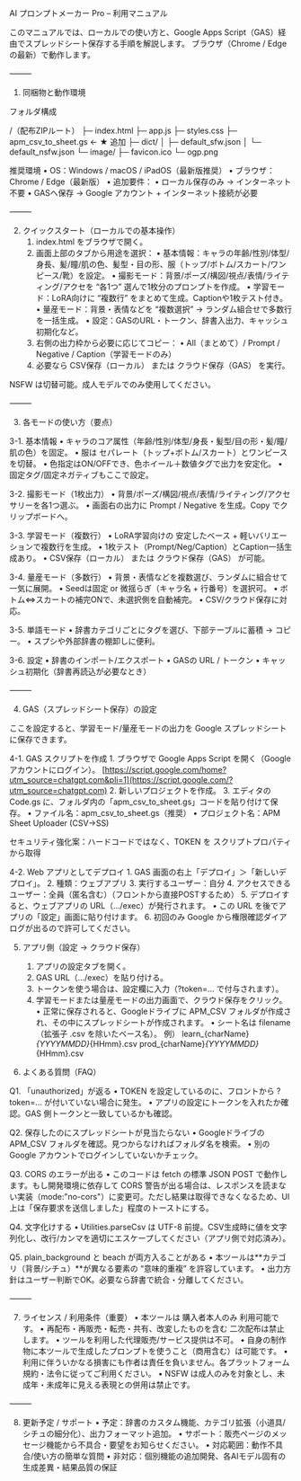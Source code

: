 AI プロンプトメーカー Pro – 利用マニュアル

このマニュアルでは、ローカルでの使い方と、Google Apps Script（GAS）経由でスプレッドシート保存する手順を解説します。
ブラウザ（Chrome / Edge の最新）で動作します。

⸻

1. 同梱物と動作環境

フォルダ構成

/（配布ZIPルート）
├─ index.html
├─ app.js
├─ styles.css
├─ apm_csv_to_sheet.gs     ← ★ 追加
├─ dict/
│   ├─ default_sfw.json
│   └─ default_nsfw.json
└─ image/
    ├─ favicon.ico
    └─ ogp.png

推奨環境
	•	OS：Windows / macOS / iPadOS（最新版推奨）
	•	ブラウザ：Chrome / Edge（最新版）
	•	追加要件：
	•	ローカル保存のみ → インターネット不要
	•	GASへ保存 → Google アカウント + インターネット接続が必要

⸻

2. クイックスタート（ローカルでの基本操作）
	1.	index.html をブラウザで開く。
	2.	画面上部のタブから用途を選択：
	•	基本情報：キャラの年齢/性別/体型/身長、髪/瞳/肌の色、髪型・目の形、服（トップ/ボトム/スカート/ワンピース/靴）を設定。
	•	撮影モード：背景/ポーズ/構図/視点/表情/ライティング/アクセを “各1つ” 選んで1枚分のプロンプトを作成。
	•	学習モード：LoRA向けに “複数行” をまとめて生成。Captionや1枚テスト付き。
	•	量産モード：背景・表情などを “複数選択” → ランダム組合せで多数行を一括生成。
	•	設定：GASのURL・トークン、辞書入出力、キャッシュ初期化など。
	3.	右側の出力枠から必要に応じてコピー：
	•	All（まとめて）/ Prompt / Negative / Caption（学習モードのみ）
	4.	必要なら CSV保存（ローカル） または クラウド保存（GAS） を実行。

NSFW は切替可能。成人モデルでのみ使用してください。

⸻

3. 各モードの使い方（要点）

3-1. 基本情報
	•	キャラのコア属性（年齢/性別/体型/身長・髪型/目の形・髪/瞳/肌の色）を固定。
	•	服は セパレート（トップ+ボトム/スカート）とワンピースを切替。
	•	色指定はON/OFFでき、色ホイール＋数値タグで出力を安定化。
	•	固定タグ/固定ネガティブもここで設定。

3-2. 撮影モード（1枚出力）
	•	背景/ポーズ/構図/視点/表情/ライティング/アクセサリーを各1つ選ぶ。
	•	画面右の出力に Prompt / Negative を生成。Copy でクリップボードへ。

3-3. 学習モード（複数行）
	•	LoRA学習向けの 安定したベース + 軽いバリエーションで複数行を生成。
	•	1枚テスト（Prompt/Neg/Caption）とCaption一括生成あり。
	•	CSV保存（ローカル） または クラウド保存（GAS） が可能。

3-4. 量産モード（多数行）
	•	背景・表情などを複数選び、ランダムに組合せて一気に展開。
	•	Seedは固定 or 微揺らぎ（キャラ名 + 行番号）を選択可。
	•	ボトム⇔スカートの補完ONで、未選択側を自動補完。
	•	CSV/クラウド保存に対応。

3-5. 単語モード
	•	辞書カテゴリごとにタグを選び、下部テーブルに蓄積 → コピー。
	•	スプシや外部辞書の棚卸しに便利。

3-6. 設定
	•	辞書のインポート/エクスポート
	•	GASの URL / トークン
	•	キャッシュ初期化（辞書再読込が必要なとき）

⸻

4. GAS（スプレッドシート保存）の設定

ここを設定すると、学習モード/量産モードの出力を Google スプレッドシートに保存できます。

4-1. GAS スクリプトを作成
	1.	ブラウザで Google Apps Script を開く（Googleアカウントにログイン）。
        [https://script.google.com/home?utm_source=chatgpt.com&pli=1](https://script.google.com/?utm_source=chatgpt.com)
	2.	新しいプロジェクトを作成。
	3.	エディタの Code.gs に、フォルダ内の「apm_csv_to_sheet.gs」コードを貼り付けて保存。
	•	ファイル名：apm_csv_to_sheet.gs（推奨）
	•	プロジェクト名：APM Sheet Uploader (CSV→SS)

セキュリティ強化案：ハードコードではなく、TOKEN を スクリプトプロパティから取得

4-2. Web アプリとしてデプロイ
	1.	GAS 画面の右上「デプロイ」＞「新しいデプロイ」。
	2.	種類：ウェブアプリ
	3.	実行するユーザー：自分
	4.	アクセスできるユーザー：全員（匿名含む）（フロントから直接POSTするため）
	5.	デプロイすると、ウェブアプリの URL（.../exec）が発行されます。
	•	この URL を後でアプリの「設定」画面に貼り付けます。
	6.	初回のみ Google から権限確認ダイアログが出るので許可してください。

5. アプリ側（設定 → クラウド保存）
	1.	アプリの設定タブを開く。
	2.	GAS URL（.../exec）を貼り付ける。
	3.	トークンを使う場合は、設定欄に入力（?token=... で付与されます）。
	4.	学習モードまたは量産モードの出力画面で、クラウド保存をクリック。
	•	正常に保存されると、Googleドライブに APM_CSV フォルダが作成され、その中にスプレッドシートが作成されます。
	•	シート名は filename（拡張子 .csv を除いたベース名）。
例）
learn_{charName}_{YYYYMMDD}_{HHmm}.csv
prod_{charName}_{YYYYMMDD}_{HHmm}.csv

 6. よくある質問（FAQ）

Q1. 「unauthorized」が返る
	•	TOKEN を設定しているのに、フロントから ?token=... が付いていない場合に発生。
	•	アプリの設定にトークンを入れたか確認。GAS 側トークンと一致しているかも確認。

Q2. 保存したのにスプレッドシートが見当たらない
	•	Googleドライブの APM_CSV フォルダを確認。見つからなければフォルダ名を検索。
	•	別の Google アカウントでログインしていないかチェック。

Q3. CORS のエラーが出る
	•	このコードは fetch の標準 JSON POST で動作します。もし開発環境に依存して CORS 警告が出る場合は、レスポンスを読まない実装（mode:"no-cors"）に変更可。ただし結果は取得できなくなるため、UI 上は「保存要求を送信しました」程度のトーストにする。

Q4. 文字化けする
	•	Utilities.parseCsv は UTF-8 前提。CSV生成時に値を文字列化し、改行/カンマを適切にエスケープしてください（アプリ側で対応済み）。

Q5. plain_background と beach が両方入ることがある
	•	本ツールは**カテゴリ（背景/シチュ）**が異なる要素の “意味的重複” を許容しています。
	•	出力方針はユーザー判断でOK。必要なら辞書で統合・分離してください。

⸻

7. ライセンス / 利用条件（重要）
	•	本ツールは 購入者本人のみ 利用可能です。
	•	再配布・再販売・転売・共有、改変したものを含む 二次配布は禁止します。
	•	ツールを利用した代理販売/サービス提供は不可。
	•	自身の制作物に本ツールで生成したプロンプトを使うこと（商用含む）は可能です。
	•	利用に伴ういかなる損害にも作者は責任を負いません。各プラットフォーム規約・法令に従ってご利用ください。
	•	NSFW は成人のみを対象とし、未成年・未成年に見える表現との併用は禁止です。

⸻

8. 更新予定 / サポート
	•	予定：辞書のカスタム機能、カテゴリ拡張（小道具/シチュの細分化）、出力フォーマット追加。
	•	サポート：販売ページのメッセージ機能から不具合・要望をお知らせください。
	•	対応範囲：動作不具合/使い方の簡単な質問
	•	非対応：個別機能の追加開発、各AIモデル固有の生成差異・結果品質の保証

